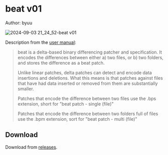 # beat v01

Author: byuu

![2024-09-03 21_24_52-beat v01](https://github.com/user-attachments/assets/d63d5074-9ae0-4cc4-9536-b5017aef501d)

Description from the [user manual](https://github.com/virginviolet/beat/blob/main/beat.html):

>beat is a delta-based binary differencing patcher and specification. It encodes the differences between either a) two files, or b) two folders, and stores the difference as a beat patch.
>
>Unlike linear patches, delta patches can detect and encode data insertions and deletions. What this means is that patches against files that have had data inserted or removed from them are substantially smaller.
>
>Patches that encode the difference between two files use the .bps extension, short for "beat patch - single (file)"
>
>Patches that encode the difference between two folders full of files use the .bpm extension, sort for "beat patch - multi (file)"


## Download

Download from [releases](https://github.com/virginviolet/beat/releases).
